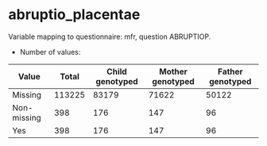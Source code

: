 # abruptio_placentae
Variable mapping to questionnaire: mfr, question ABRUPTIOP.
- Number of values:

| Value | Total | Child genotyped | Mother genotyped | Father genotyped |
| ----- | ----- | --------------- | ---------------- | ---------------- |
| Missing | 113225 | 83179 | 71622 | 50122 |
| Non-missing | 398 | 176 | 147 | 96 |
| Yes | 398 | 176 | 147 |96 |



